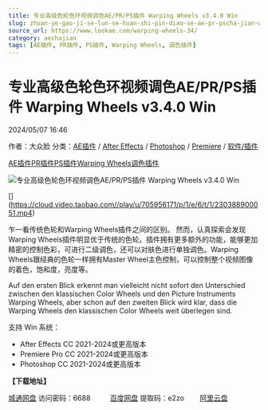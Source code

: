 ```yaml
---
title: 专业高级色轮色环视频调色AE/PR/PS插件 Warping Wheels v3.4.0 Win
slug: zhuan-ye-gao-ji-se-lun-se-huan-shi-pin-diao-se-ae-pr-pscha-jian-warping-wheels-v3-4-0-win
source_url: https://www.lookae.com/warping-wheels-34/
category: aechajian
tags: [AE插件, PR插件, PS插件, Warping Wheels, 调色插件]
---
```

# 专业高级色轮色环视频调色AE/PR/PS插件 Warping Wheels v3.4.0 Win

2024/05/07 16:46

作者：大众脸
分类：[AE插件](https://www.lookae.com/after-effects/aechajian/) / [After Effects](https://www.lookae.com/after-effects/) / [Photoshop](https://www.lookae.com/qitarjcj/pszy/) / [Premiere](https://www.lookae.com/qitarjcj/premierezy/) / [软件/插件](https://www.lookae.com/qitarjcj/)

[AE插件](https://www.lookae.com/tag/ae%e6%8f%92%e4%bb%b6/)[PR插件](https://www.lookae.com/tag/pr%e6%8f%92%e4%bb%b6/)[PS插件](https://www.lookae.com/tag/ps%e6%8f%92%e4%bb%b6/)[Warping Wheels](https://www.lookae.com/tag/warping-wheels/)[调色插件](https://www.lookae.com/tag/%e8%b0%83%e8%89%b2%e6%8f%92%e4%bb%b6/)

![专业高级色轮色环视频调色AE/PR/PS插件 Warping Wheels v3.4.0 Win](https://www.lookae.com/wp-content/uploads/2019/07/Warping-Wheels.jpg "专业高级色轮色环视频调色AE/PR/PS插件 Warping Wheels v3.4.0 Win-LookAE.com")

[﻿[﻿]("https://cloud.video.taobao.com//play/u/705956171/p/1/e/6/t/1/230388900051.mp4)](https://cloud.video.taobao.com//play/u/705956171/p/1/e/6/t/1/230388900051.mp4)

乍一看传统色轮和Warping Wheels插件之间的区别。 然而，认真探索会发现Warping Wheels插件明显优于传统的色轮。插件拥有更多额外的功能，能够更加精密的控制色彩，可进行二级调色，还可以对肤色进行单独调色。Warping Wheels跟经典的色轮一样拥有Master Wheel主色控制，可以控制整个视频图像的着色，饱和度，亮度等。

Auf den ersten Blick erkennt man vielleicht nicht sofort den Unterschied zwischen den klassischen Color Wheels und den Picture Instruments Warping Wheels, aber schon auf den zweiten Blick wird klar, dass die Warping Wheels den klassischen Color Wheels weit überlegen sind.

支持 Win 系统：

* After Effects CC 2021-2024或更高版本
* Premiere Pro CC 2021-2024或更高版本
* Photoshop CC 2021-2024或更高版本

**【下载地址】**

[城通网盘](https://url70.ctfile.com/f/2827370-1242493843-672eb1?p=4431) 访问密码：6688          [百度网盘](https://pan.baidu.com/s/1zVdBrUO_UlOkQ6UiGhxAnA?pwd=e2zo) 提取码：e2zo        [阿里云盘](https://www.alipan.com/s/Tku6kMncFyZ)
